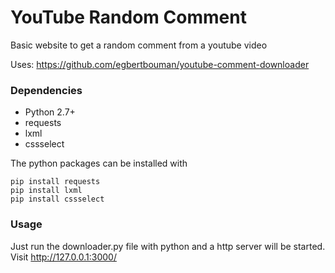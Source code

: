 # YouTube Random Comment



Basic website to get a random comment from a youtube video






Uses: https://github.com/egbertbouman/youtube-comment-downloader

### Dependencies
* Python 2.7+
* requests
* lxml
* cssselect

The python packages can be installed with

    pip install requests
    pip install lxml
    pip install cssselect

### Usage
Just run the downloader.py file with python and a http server will be started.
Visit http://127.0.0.1:3000/
